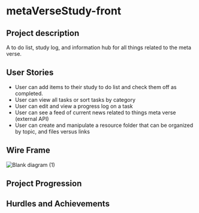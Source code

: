 # metaVerseStudy-front

## Project description

A to do list, study log, and information hub for all things related to the meta verse.

## User Stories
- User can add items to their study to do list and check them off as completed.
- User can view all tasks or sort tasks by category
- User can edit and view a progress log on a task
- User can see a feed of current news related to things meta verse (external API)
- User can create and manipulate a resource folder that can be organized by topic, and files versus links

## Wire Frame
![Blank diagram (1)](https://user-images.githubusercontent.com/72534273/152018181-d3282ad9-227d-4485-b4bb-3d95d30411cf.png)


## Project Progression


## Hurdles and Achievements

